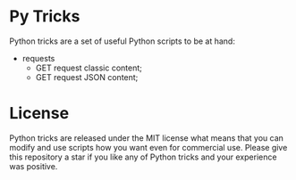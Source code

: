 # Py Tricks
Python tricks are a set of useful Python scripts to be at hand:
* requests
    * GET request classic content;
    * GET request JSON content;

# License
Python tricks are released under the MIT license what means that you can modify and use scripts how you want even for commercial use. Please give this repository a star if you like any of Python tricks and your experience was positive.
